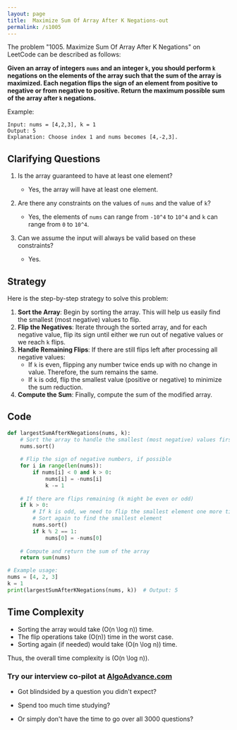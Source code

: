 ```yaml
---
layout: page
title:  Maximize Sum Of Array After K Negations-out
permalink: /s1005
---
```


The problem "1005. Maximize Sum Of Array After K Negations" on LeetCode can be described as follows:

**Given an array of integers `nums` and an integer `k`, you should perform `k` negations on the elements of the array such that the sum of the array is maximized. Each negation flips the sign of an element from positive to negative or from negative to positive. Return the maximum possible sum of the array after `k` negations.**

Example:
```
Input: nums = [4,2,3], k = 1
Output: 5
Explanation: Choose index 1 and nums becomes [4,-2,3].
```

## Clarifying Questions

1. Is the array guaranteed to have at least one element?
   - Yes, the array will have at least one element.
   
2. Are there any constraints on the values of `nums` and the value of `k`?
   - Yes, the elements of `nums` can range from `-10^4` to `10^4` and `k` can range from `0` to `10^4`.

3. Can we assume the input will always be valid based on these constraints?
   - Yes.

## Strategy

Here is the step-by-step strategy to solve this problem:

1. **Sort the Array**: Begin by sorting the array. This will help us easily find the smallest (most negative) values to flip.
2. **Flip the Negatives**: Iterate through the sorted array, and for each negative value, flip its sign until either we run out of negative values or we reach `k` flips.
3. **Handle Remaining Flips**: If there are still flips left after processing all negative values:
   - If `k` is even, flipping any number twice ends up with no change in value. Therefore, the sum remains the same.
   - If `k` is odd, flip the smallest value (positive or negative) to minimize the sum reduction.
4. **Compute the Sum**: Finally, compute the sum of the modified array.

## Code

```python
def largestSumAfterKNegations(nums, k):
    # Sort the array to handle the smallest (most negative) values first
    nums.sort()
    
    # Flip the sign of negative numbers, if possible
    for i in range(len(nums)):
        if nums[i] < 0 and k > 0:
            nums[i] = -nums[i]
            k -= 1
    
    # If there are flips remaining (k might be even or odd)
    if k > 0:
        # If k is odd, we need to flip the smallest element one more time
        # Sort again to find the smallest element
        nums.sort()
        if k % 2 == 1:
            nums[0] = -nums[0]
    
    # Compute and return the sum of the array
    return sum(nums)

# Example usage:
nums = [4, 2, 3]
k = 1
print(largestSumAfterKNegations(nums, k))  # Output: 5
```

## Time Complexity

- Sorting the array would take \(O(n \log n)\) time.
- The flip operations take \(O(n)\) time in the worst case.
- Sorting again (if needed) would take \(O(n \log n)\) time.

Thus, the overall time complexity is \(O(n \log n)\).


### Try our interview co-pilot at [AlgoAdvance.com](https://algoAdvance.com)

- Got blindsided by a question you didn't expect?

- Spend too much time studying?

- Or simply don't have the time to go over all 3000 questions?

